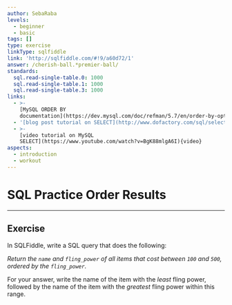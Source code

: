 ```yaml
---
author: SebaRaba
levels:
  - beginner
  - basic
tags: []
type: exercise
linkType: sqlfiddle
link: 'http://sqlfiddle.com/#!9/a60d72/1'
answer: /cherish-ball.*premier-ball/
standards:
  sql.read-single-table.0: 1000
  sql.read-single-table.1: 1000
  sql.read-single-table.3: 1000
links:
  - >-
    [MySQL ORDER BY
    documentation](https://dev.mysql.com/doc/refman/5.7/en/order-by-optimization.html){documentation}
  - '[blog post tutorial on SELECT](http://www.dofactory.com/sql/select){website}'
  - >-
    [video tutorial on MySQL
    SELECT](https://www.youtube.com/watch?v=BgK88mlgA6I){video}
aspects:
  - introduction
  - workout
---
```


# SQL Practice Order Results


---

## Exercise

In SQLFiddle, write a SQL query that does the following:

*Return the `name` and `fling_power` of all items that cost between `100` and `500`, ordered by the `fling_power`.*

For your answer, write the name of the item with the *least* fling power, followed by the name of the item with the *greatest* fling power within this range.


